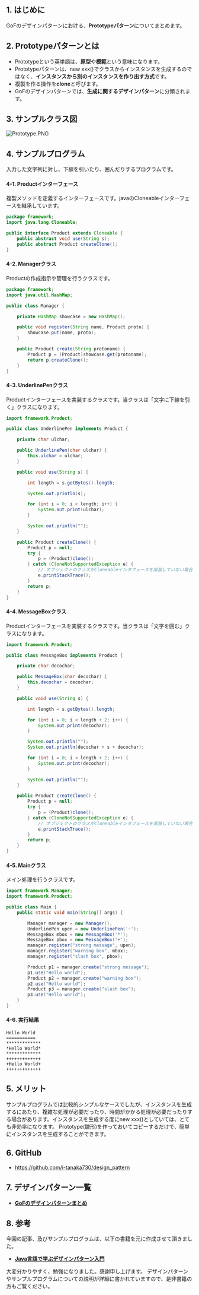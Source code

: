 ## 1. はじめに

GoFのデザインパターンにおける、**Prototypeパターン**についてまとめます。

## 2. Prototypeパターンとは
- Prototypeという英単語は、**原型**や**模範**という意味になります。
- Prototypeパターンは、new xxx()でクラスからインスタンスを生成するのではなく、**インスタンスから別のインスタンスを作り出す方式**です。
- 複製を作る操作を**clone**と呼びます。
- GoFのデザインパターンでは、**生成に関するデザインパターン**に分類されます。

## 3. サンプルクラス図
![Prototype.PNG](https://qiita-image-store.s3.amazonaws.com/0/247638/d9db27f4-f670-f9f5-e0ee-eddae4ad9c49.png)

## 4. サンプルプログラム
入力した文字列に対し、下線を引いたり、囲んだりするプログラムです。

#### 4-1. Productインターフェース
複製メソッドを定義するインターフェースです。javaのCloneableインターフェースを継承しています。

```java:Product.java
package framework;
import java.lang.Cloneable;

public interface Product extends Cloneable {
    public abstract void use(String s);
    public abstract Product createClone();
}
```

#### 4-2. Managerクラス
Productの作成指示や管理を行うクラスです。

```java:Manager.java
package framework;
import java.util.HashMap;

public class Manager {

	private HashMap showcase = new HashMap();

	public void register(String name, Product proto) {
        showcase.put(name, proto);
    }

	public Product create(String protoname) {
        Product p = (Product)showcase.get(protoname);
        return p.createClone();
    }
}
```

#### 4-3. UnderlinePenクラス
Productインターフェースを実装するクラスです。当クラスは「文字に下線を引く」クラスになります。

```java:UnderlinePen.java
import framework.Product;

public class UnderlinePen implements Product {

	private char ulchar;

	public UnderlinePen(char ulchar) {
        this.ulchar = ulchar;
    }

	public void use(String s) {

		int length = s.getBytes().length;

		System.out.println(s);

        for (int i = 0; i < length; i++) {
            System.out.print(ulchar);
        }

        System.out.println("");
    }

	public Product createClone() {
        Product p = null;
        try {
            p = (Product)clone();
        } catch (CloneNotSupportedException e) {
        	// オブジェクトのクラスがCloneableインタフェースを実装していない場合にスローされる例外
            e.printStackTrace();
        }
        return p;
    }
}
```

#### 4-4. MessageBoxクラス
Productインターフェースを実装するクラスです。当クラスは「文字を囲む」クラスになります。

```java:MessageBox.java
import framework.Product;

public class MessageBox implements Product {

	private char decochar;

	public MessageBox(char decochar) {
        this.decochar = decochar;
    }

	public void use(String s) {

		int length = s.getBytes().length;

		for (int i = 0; i < length + 2; i++) {
            System.out.print(decochar);
        }

		System.out.println("");
        System.out.println(decochar + s + decochar);

        for (int i = 0; i < length + 2; i++) {
            System.out.print(decochar);
        }

        System.out.println("");
    }

	public Product createClone() {
		Product p = null;
		try {
            p = (Product)clone();
        } catch (CloneNotSupportedException e) {
        	// オブジェクトのクラスがCloneableインタフェースを実装していない場合にスローされる例外
        	e.printStackTrace();
        }
        return p;
    }
}
```

#### 4-5. Mainクラス
メイン処理を行うクラスです。

```java:Main.java
import framework.Manager;
import framework.Product;

public class Main {
    public static void main(String[] args) {

        Manager manager = new Manager();
        UnderlinePen upen = new UnderlinePen('~');
        MessageBox mbox = new MessageBox('*');
        MessageBox pbox = new MessageBox('+');
        manager.register("strong message", upen);
        manager.register("warning box", mbox);
        manager.register("slash box", pbox);

        Product p1 = manager.create("strong message");
        p1.use("Hello world");
        Product p2 = manager.create("warning box");
        p2.use("Hello world");
        Product p3 = manager.create("slash box");
        p3.use("Hello world");
    }
}
```

#### 4-6. 実行結果
```
Hello World
===========
*************
*Hello World*
*************
+++++++++++++
+Hello World+
+++++++++++++
```

## 5. メリット
サンプルプログラムでは比較的シンプルなケースでしたが、インスタンスを生成するにあたり、複雑な処理が必要だったり、時間がかかる処理が必要だったりする場合があります。インスタンスを生成する度にnew xxx()としていては、とても非効率になります。
Prototype(雛形)を作っておいてコピーするだけで、簡単にインスタンスを生成することができます。

## 6. GitHub
- https://github.com/i-tanaka730/design_pattern

## 7. デザインパターン一覧
- [**GoFのデザインパターンまとめ**](https://qiita.com/i-tanaka730/items/c63c6c22abd1477e0ba0)

## 8. 参考
今回の記事、及びサンプルプログラムは、以下の書籍を元に作成させて頂きました。

- [**Java言語で学ぶデザインパターン入門**](
https://www.amazon.co.jp/%E5%A2%97%E8%A3%9C%E6%94%B9%E8%A8%82%E7%89%88Java%E8%A8%80%E8%AA%9E%E3%81%A7%E5%AD%A6%E3%81%B6%E3%83%87%E3%82%B6%E3%82%A4%E3%83%B3%E3%83%91%E3%82%BF%E3%83%BC%E3%83%B3%E5%85%A5%E9%96%80-%E7%B5%90%E5%9F%8E-%E6%B5%A9/dp/4797327030/ref=sr_1_1?ie=UTF8&qid=1549628781)

大変分かりやすく、勉強になりました。感謝申し上げます。
デザインパターンやサンプルプログラムについての説明が詳細に書かれていますので、是非書籍の方もご覧ください。
